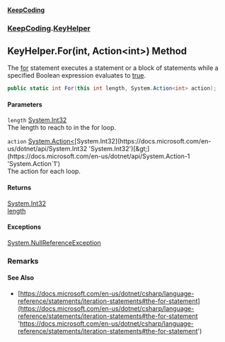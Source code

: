 #### [KeepCoding](index.md 'index')
### [KeepCoding](KeepCoding.md 'KeepCoding').[KeyHelper](KeepCoding_KeyHelper.md 'KeepCoding.KeyHelper')
## KeyHelper.For(int, Action&lt;int&gt;) Method
The [for](https://docs.microsoft.com/en-us/dotnet/csharp/language-reference/keywords/for 'https://docs.microsoft.com/en-us/dotnet/csharp/language-reference/keywords/for') statement executes a statement or a block of statements while a specified Boolean expression evaluates to [true](https://docs.microsoft.com/en-us/dotnet/csharp/language-reference/builtin-types/bool 'https://docs.microsoft.com/en-us/dotnet/csharp/language-reference/builtin-types/bool').  
```csharp
public static int For(this int length, System.Action<int> action);
```
#### Parameters
<a name='KeepCoding_KeyHelper_For(int_System_Action_int_)_length'></a>
`length` [System.Int32](https://docs.microsoft.com/en-us/dotnet/api/System.Int32 'System.Int32')  
The length to reach to in the for loop.
  
<a name='KeepCoding_KeyHelper_For(int_System_Action_int_)_action'></a>
`action` [System.Action&lt;](https://docs.microsoft.com/en-us/dotnet/api/System.Action-1 'System.Action`1')[System.Int32](https://docs.microsoft.com/en-us/dotnet/api/System.Int32 'System.Int32')[&gt;](https://docs.microsoft.com/en-us/dotnet/api/System.Action-1 'System.Action`1')  
The action for each loop.
  
#### Returns
[System.Int32](https://docs.microsoft.com/en-us/dotnet/api/System.Int32 'System.Int32')  
[length](KeepCoding_KeyHelper_For(int_System_Action_int_).md#KeepCoding_KeyHelper_For(int_System_Action_int_)_length 'KeepCoding.KeyHelper.For(int, System.Action&lt;int&gt;).length')
#### Exceptions
[System.NullReferenceException](https://docs.microsoft.com/en-us/dotnet/api/System.NullReferenceException 'System.NullReferenceException')  
### Remarks
#### See Also
- [https://docs.microsoft.com/en-us/dotnet/csharp/language-reference/statements/iteration-statements#the-for-statement](https://docs.microsoft.com/en-us/dotnet/csharp/language-reference/statements/iteration-statements#the-for-statement 'https://docs.microsoft.com/en-us/dotnet/csharp/language-reference/statements/iteration-statements#the-for-statement')
